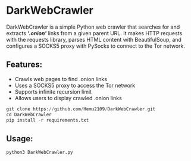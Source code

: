 # DarkWebCrawler

DarkWebCrawler is a simple Python web crawler that searches for and extracts ***'.onion'*** links from a given parent URL. It makes HTTP requests with the requests library, parses HTML content with BeautifulSoup, and configures a SOCKS5 proxy with PySocks to connect to the Tor network.

## Features:

- Crawls web pages to find .onion links
- Uses a SOCKS5 proxy to access the Tor network
- Supports infinite recursion limit
- Allows users to display crawled .onion links


```python
git clone https://github.com/Hemu2109/DarkWebCrawler.git
cd DarkWebCrawler
pip install -r requirements.txt
```

## Usage:
```python
python3 DarkWebCrawler.py
```
